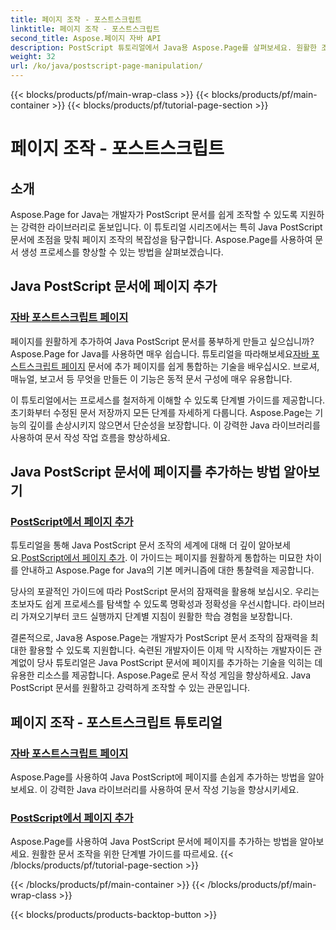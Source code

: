 ```yaml
---
title: 페이지 조작 - 포스트스크립트
linktitle: 페이지 조작 - 포스트스크립트
second_title: Aspose.페이지 자바 API
description: PostScript 튜토리얼에서 Java용 Aspose.Page를 살펴보세요. 원활한 조작을 위한 단계별 지침을 통해 Java PostScript 문서에 페이지를 쉽게 추가할 수 있습니다.
weight: 32
url: /ko/java/postscript-page-manipulation/
---
```


{{< blocks/products/pf/main-wrap-class >}}
{{< blocks/products/pf/main-container >}}
{{< blocks/products/pf/tutorial-page-section >}}

# 페이지 조작 - 포스트스크립트


## 소개

Aspose.Page for Java는 개발자가 PostScript 문서를 쉽게 조작할 수 있도록 지원하는 강력한 라이브러리로 돋보입니다. 이 튜토리얼 시리즈에서는 특히 Java PostScript 문서에 초점을 맞춰 페이지 조작의 복잡성을 탐구합니다. Aspose.Page를 사용하여 문서 생성 프로세스를 향상할 수 있는 방법을 살펴보겠습니다.

## Java PostScript 문서에 페이지 추가

### [자바 포스트스크립트 페이지](./add-pages1/)

 페이지를 원활하게 추가하여 Java PostScript 문서를 풍부하게 만들고 싶으십니까? Aspose.Page for Java를 사용하면 매우 쉽습니다. 튜토리얼을 따라해보세요[자바 포스트스크립트 페이지](./add-pages1/) 문서에 추가 페이지를 쉽게 통합하는 기술을 배우십시오. 브로셔, 매뉴얼, 보고서 등 무엇을 만들든 이 기능은 동적 문서 구성에 매우 유용합니다.

이 튜토리얼에서는 프로세스를 철저하게 이해할 수 있도록 단계별 가이드를 제공합니다. 초기화부터 수정된 문서 저장까지 모든 단계를 자세하게 다룹니다. Aspose.Page는 기능의 깊이를 손상시키지 않으면서 단순성을 보장합니다. 이 강력한 Java 라이브러리를 사용하여 문서 작성 작업 흐름을 향상하세요.

## Java PostScript 문서에 페이지를 추가하는 방법 알아보기

### [PostScript에서 페이지 추가](./add-pages2/)

 튜토리얼을 통해 Java PostScript 문서 조작의 세계에 대해 더 깊이 알아보세요.[PostScript에서 페이지 추가](./add-pages2/). 이 가이드는 페이지를 원활하게 통합하는 미묘한 차이를 안내하고 Aspose.Page for Java의 기본 메커니즘에 대한 통찰력을 제공합니다.

당사의 포괄적인 가이드에 따라 PostScript 문서의 잠재력을 활용해 보십시오. 우리는 초보자도 쉽게 프로세스를 탐색할 수 있도록 명확성과 정확성을 우선시합니다. 라이브러리 가져오기부터 코드 실행까지 단계별 지침이 원활한 학습 경험을 보장합니다.

결론적으로, Java용 Aspose.Page는 개발자가 PostScript 문서 조작의 잠재력을 최대한 활용할 수 있도록 지원합니다. 숙련된 개발자이든 이제 막 시작하는 개발자이든 관계없이 당사 튜토리얼은 Java PostScript 문서에 페이지를 추가하는 기술을 익히는 데 유용한 리소스를 제공합니다. Aspose.Page로 문서 작성 게임을 향상하세요. Java PostScript 문서를 원활하고 강력하게 조작할 수 있는 관문입니다.
## 페이지 조작 - 포스트스크립트 튜토리얼
### [자바 포스트스크립트 페이지](./add-pages1/)
Aspose.Page를 사용하여 Java PostScript에 페이지를 손쉽게 추가하는 방법을 알아보세요. 이 강력한 Java 라이브러리를 사용하여 문서 작성 기능을 향상시키세요.
### [PostScript에서 페이지 추가](./add-pages2/)
Aspose.Page를 사용하여 Java PostScript 문서에 페이지를 추가하는 방법을 알아보세요. 원활한 문서 조작을 위한 단계별 가이드를 따르세요.
{{< /blocks/products/pf/tutorial-page-section >}}

{{< /blocks/products/pf/main-container >}}
{{< /blocks/products/pf/main-wrap-class >}}

{{< blocks/products/products-backtop-button >}}
